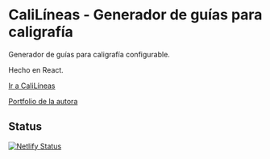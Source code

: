 # CaliLíneas - Generador de guías para caligrafía

Generador de guías para caligrafía configurable.

Hecho en React.

[Ir a CaliLíneas](https://calilineas.quedemoniosescribo.art)

[Portfolio de la autora](https://martam.dev)

## Status

[![Netlify Status](https://api.netlify.com/api/v1/badges/ce2e2354-16c0-44e5-a8b9-9ce00c5d339a/deploy-status)](https://app.netlify.com/sites/calilineas/deploys)
